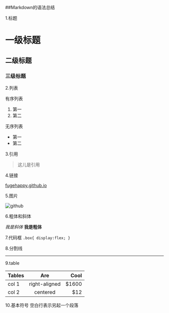 ##Markdown的语法总结

1.标题
# 一级标题

## 二级标题

### 三级标题

2.列表

有序列表

1. 第一
2. 第二

无序列表
* 第一
* 第二

3.引用

>这儿是引用

4.链接

[fugehappy.github.io](https://github.com)

5.图片

![github](https://ss0.baidu.com/6ONWsjip0QIZ8tyhnq/it/u=3001304778,4021565056&amp;fm=96)

6.粗体和斜体

*我是斜体*
**我是粗体**

7.代码框
`
.box{
  display:flex;
}
`

8.分割线
***

9.table

| Tables        | Are           | Cool  |
| ------------- |:-------------:| -----:|
| col 1         | right-aligned | $1600 |
| col 2         | centered      |   $12 |

10.基本符号
空白行表示另起一个段落



















